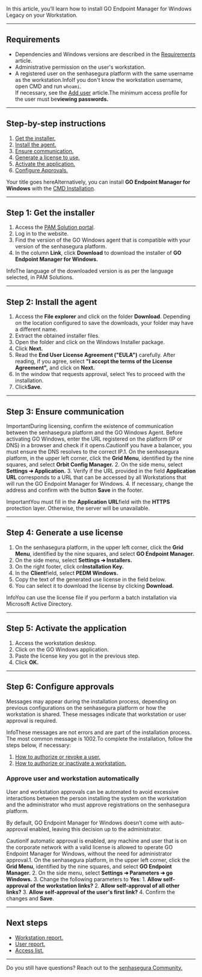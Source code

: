 In this article, you’ll learn how to install GO Endpoint Manager for Windows Legacy on your Workstation.



---

## Requirements

* Dependencies and Windows versions are described in the [Requirements](/v3-33/docs/go-endpoint-manager-windows-requirements) article.
* Administrative permission on the user's workstation.
* A registered user on the senhasegura platform with the same username as the workstation.InfoIf you don't know the workstation username, open CMD and run `whoami`.  
If necessary, see the [Add user](/v3-33/docs/user-management-add-system-administrator) article.The minimum access profile for the user must be**viewing passwords.**



---

## Step\-by\-step instructions

1. [Get the installer.](/v3-33/docs/go-endpoint-manager-windows-install-legacy#step-1-get-the-installer)
2. [Install the agent.](/v3-33/docs/go-endpoint-manager-windows-install-legacy#step-2-install-the-agent)
3. [Ensure communication.](/v3-33/docs/go-endpoint-manager-windows-install-legacy#step-3-ensure-communication)
4. [Generate a license to use.](/v3-33/docs/go-endpoint-manager-windows-install-legacy#step-4-generate-a-use-license)
5. [Activate the application.](/v3-33/docs/go-endpoint-manager-windows-install-legacy#step-5-activate-the-application)
6. [Configure Approvals.](/v3-33/docs/go-endpoint-manager-windows-install-legacy#step-6-configure-approvals)

Your title goes hereAlternatively, you can install **GO Endpoint Manager for Windows** with the [CMD Installation](/v3-33/docs/go-windows-cmd-installation).  




---

## Step 1: Get the installer

1. Access the [PAM Solution portal](https://suporte.senhasegura.com.br/en/support/login ).
2. Log in to the website.
3. Find the version of the GO Windows agent that is compatible with your version of the senhasegura platform.
4. In the column **Link**, click **Download** to download the installer of **GO Endpoint Manager for Windows.**

InfoThe language of the downloaded version is as per the language selected, in PAM Solutions.

  




---

## Step 2: Install the agent

1. Access the **File explorer** and click on the folder **Download**. Depending on the location configured to save the downloads, your folder may have a different name.
2. Extract the obtained installer files.
3. Open the folder and click on the Windows Installer package.
4. Click **Next.**
5. Read the **End User License Agreement ("EULA")** carefully. After reading, if you agree, select **"I accept the terms of the License Agreement",** and click on **Next.**
6. In the window that requests approval, select Yes to proceed with the installation.
7. Click**Save.**



---

## Step 3: Ensure communication

ImportantDuring licensing, confirm the existence of communication between the senhasegura platform and the GO Windows Agent. Before activating GO Windows, enter the URL registered on the platform (IP or DNS) in a browser and check if it opens.CautionIf you have a balancer, you must ensure the DNS resolves to the correct IP.1. On the senhasegura platform, in the upper left corner, click the **Grid Menu**, identified by the nine squares, and select **Orbit Config Manager.**
2. On the side menu, select **Settings ➔ Application.**
3. Verify if the URL provided in the field **Application URL** corresponds to a URL that can be accessed by all Workstations that will run the GO Endpoint Manager for Windows.
4. If necessary, change the address and confirm with the button **Save** in the footer.

ImportantYou must fill in the **Application** **URL**field with the **HTTPS** protection layer. Otherwise, the server will be unavailable.

---

## Step 4: Generate a use license

1. On the senhasegura platform, in the upper left corner, click the **Grid Menu**, identified by the nine squares, and select **GO Endpoint Manager.**
2. On the side menu, select **Settings ➔ Installers.**
3. On the right footer, click on**Installation Key.**
4. In the **Client**field, select **PEDM Windows.**
5. Copy the text of the generated use license in the field below.
6. You can select it to download the license by clicking **Download.**

InfoYou can use the license file if you perform a batch installation via Microsoft Active Directory.



---

## Step 5: Activate the application

1. Access the workstation desktop.
2. Click on the GO Windows application.
3. Paste the license key you got in the previous step.
4. Click **OK.**



---

## Step 6: Configure approvals

Messages may appear during the installation process, depending on previous configurations on the senhasegura platform or how the workstation is shared. These messages indicate that workstation or user approval is required.

InfoThese messages are not errors and are part of the installation process. The most common message is 1002\.To complete the installation, follow the steps below, if necessary:

1. [How to authorize or revoke a user.](/v3-33/docs/go-endpoint-manager-how-to-authorize-or-revoke-a-user)
2. [How to authorize or inactivate a workstation.](/v3-33/docs/go-endpoint-manager-how-to-authorize-or-inactivate-a-workstation)

### Approve user and workstation automatically

User and workstation approvals can be automated to avoid excessive interactions between the person installing the system on the workstation and the administrator who must approve registrations on the senhasegura platform.

By default, GO Endpoint Manager for Windows doesn’t come with auto\-approval enabled, leaving this decision up to the administrator.

CautionIf automatic approval is enabled, any machine and user that is on the corporate network with a valid license is allowed to operate GO Endpoint Manager for Windows, without the need for administrator approval.1. On the senhasegura platform, in the upper left corner, click the **Grid Menu**, identified by the nine squares, and select **GO Endpoint Manager.**
2. On the side menu, select **Settings ➔ Parameters ➔ go Windows.**
3. Change the following parameters to **Yes**:
	1. **Allow self\-approval of the workstation links?**
	2. **Allow self\-approval of all other links?**
	3. **Allow self\-approval of the user's first link?**
4. Confirm the changes and **Save**.



---

## Next steps

* [Workstation report.](/v3-33/docs/go-endpoint-manager-workstations)
* [User report.](/v3-33/docs/go-endpoint-manager-users)
* [Access list.](/v3-33/docs/go-endpoint-manager-windows-application-access-lists)


---

Do you still have questions? Reach out to the [senhasegura Community.](https://community.senhasegura.io/)

